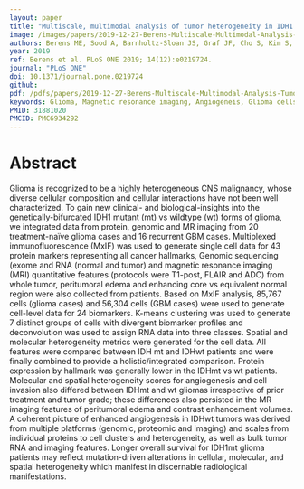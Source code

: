 ```yaml
---
layout: paper
title: "Multiscale, multimodal analysis of tumor heterogeneity in IDH1 mutant vs wild-type diffuse gliomas"
image: /images/papers/2019-12-27-Berens-Multiscale-Multimodal-Analysis-Tumor-Heterogeneity.png
authors: Berens ME, Sood A, Barnholtz-Sloan JS, Graf JF, Cho S, Kim S, Kiefer J, Byron SA, Halperin RF, Nasser S, Adkins J, Cuyugan L, Devine K, Ostrom Q, Couce M, Wolansky L, McDonough E, Schyberg S, Dinn S, Sloan AE, Prados M, Phillips JJ, Nelson SJ, Liang WS, Al-Kofahi Y, Rusu M, Zavodszky MI, Ginty F 
year: 2019
ref: Berens et al. PLoS ONE 2019; 14(12):e0219724. 
journal: "PLoS ONE"
doi: 10.1371/journal.pone.0219724 
github:
pdf: /pdfs/papers/2019-12-27-Berens-Multiscale-Multimodal-Analysis-Tumor-Heterogeneity.pdf
keywords: Glioma, Magnetic resonance imaging, Angiogeneis, Glioma cells, Biomarkers, Cancer treatment, Edema, Protein expression
PMID: 31881020 
PMCID: PMC6934292
---
```


# Abstract

Glioma is recognized to be a highly heterogeneous CNS malignancy, whose diverse cellular composition and cellular interactions have not been well characterized. To gain new clinical- and biological-insights into the genetically-bifurcated IDH1 mutant (mt) vs wildtype (wt) forms of glioma, we integrated data from protein, genomic and MR imaging from 20 treatment-naïve glioma cases and 16 recurrent GBM cases. Multiplexed immunofluorescence (MxIF) was used to generate single cell data for 43 protein markers representing all cancer hallmarks, Genomic sequencing (exome and RNA (normal and tumor) and magnetic resonance imaging (MRI) quantitative features (protocols were T1-post, FLAIR and ADC) from whole tumor, peritumoral edema and enhancing core vs equivalent normal region were also collected from patients. Based on MxIF analysis, 85,767 cells (glioma cases) and 56,304 cells (GBM cases) were used to generate cell-level data for 24 biomarkers. K-means clustering was used to generate 7 distinct groups of cells with divergent biomarker profiles and deconvolution was used to assign RNA data into three classes. Spatial and molecular heterogeneity metrics were generated for the cell data. All features were compared between IDH mt and IDHwt patients and were finally combined to provide a holistic/integrated comparison. Protein expression by hallmark was generally lower in the IDHmt vs wt patients. Molecular and spatial heterogeneity scores for angiogenesis and cell invasion also differed between IDHmt and wt gliomas irrespective of prior treatment and tumor grade; these differences also persisted in the MR imaging features of peritumoral edema and contrast enhancement volumes. A coherent picture of enhanced angiogenesis in IDHwt tumors was derived from multiple platforms (genomic, proteomic and imaging) and scales from individual proteins to cell clusters and heterogeneity, as well as bulk tumor RNA and imaging features. Longer overall survival for IDH1mt glioma patients may reflect mutation-driven alterations in cellular, molecular, and spatial heterogeneity which manifest in discernable radiological manifestations.
